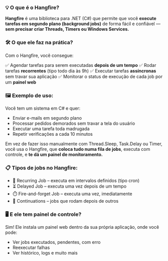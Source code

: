 ### 💡 O que é o Hangfire?

<b>Hangfire</b> é uma biblioteca para .NET (C#) que permite que você <b>execute tarefas em segundo plano (background jobs)</b> de forma fácil e confiável — <b>sem precisar criar Threads, Timers ou Windows Services.</b>

### 🛠️ O que ele faz na prática?

Com o Hangfire, você consegue:

✅ Agendar tarefas para serem executadas <b>depois de um tempo</b>
✅ Rodar tarefas <b>recorrentes</b> (tipo todo dia às 9h)
✅ Executar tarefas <b>assíncronas</b> sem travar sua aplicação
✅ Monitorar o status de execução de cada job por um <b>painel web</b>

### 🖼️ Exemplo de uso:

Você tem um sistema em C# e quer:

- Enviar e-mails em segundo plano
- Processar pedidos demorados sem travar a tela do usuário
- Executar uma tarefa toda madrugada
- Repetir verificações a cada 10 minutos

Em vez de fazer isso manualmente com Thread.Sleep, Task.Delay ou Timer, você usa o Hangfire, que <b>coloca tudo numa fila de jobs</b>, executa com controle, e <b>te dá um painel de monitoramento.</b>

### 📋 Tipos de jobs no Hangfire:

- 🔁 Recurring Job – executa em intervalos definidos (tipo cron)
- ⏳ Delayed Job – executa uma vez depois de um tempo
- ⏱️ Fire-and-forget Job – executa uma vez, imediatamente
- 🧱 Continuations – jobs que rodam depois de outros

### 🖥️ E ele tem painel de controle?

Sim! Ele instala um painel web dentro da sua própria aplicação, onde você pode:

- Ver jobs executados, pendentes, com erro
- Reexecutar falhas
- Ver histórico, logs e muito mais
